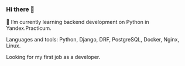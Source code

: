 ### Hi there 👋
🌱 I’m currently learning backend development on Python in Yandex.Practicum.

Languages and tools: Python, Django, DRF, PostgreSQL, Docker, Nginx, Linux.

Looking for my first job as a developer.

<!--
**kupl0xa/kupl0xa** is a ✨ _special_ ✨ repository because its `README.md` (this file) appears on your GitHub profile.

Here are some ideas to get you started:

- 🔭 I’m currently working on ...

- 👯 I’m looking to collaborate on ...
- 🤔 I’m looking for help with ...
- 💬 Ask me about ...
- 📫 How to reach me: ...
- 😄 Pronouns: ...
- ⚡ Fun fact: ...
-->
